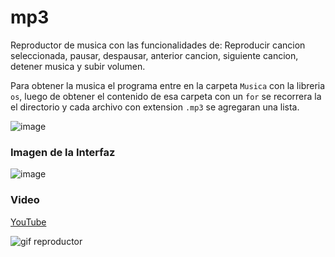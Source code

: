 # mp3

Reproductor de musica con las funcionalidades de: Reproducir cancion seleccionada, pausar, despausar, anterior cancion, siguiente cancion, detener musica y subir volumen.

Para obtener la musica el programa entre en la carpeta `Musica` con la libreria `os`, luego de obtener el contenido de esa carpeta con un `for` se recorrera la el directorio y cada archivo con extension `.mp3` se agregaran una lista.

![image](https://user-images.githubusercontent.com/61121429/148300886-d77bd554-c7fe-45fa-ad6f-d6eebfb41150.png)

### Imagen de la Interfaz
![image](https://user-images.githubusercontent.com/61121429/148300467-37f52cef-40d5-4580-abc5-a505717f52fc.png)


### Video

[YouTube](https://youtu.be/xwOcqhUjTZY)

![gif reproductor](https://user-images.githubusercontent.com/61121429/148301366-5ff2dc57-d1a7-4210-abfe-51322019f862.gif)
